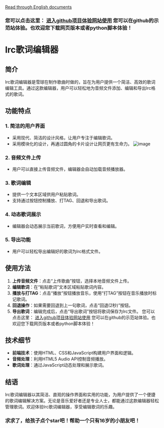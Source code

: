 <a href="https://github.com/wsxqyy/music_lyrics_production_to_tga/blob/main/README_en.md">Read through English documents</a>
### 您可以点击这里：  <a href="https://wsxqyy.github.io/music_lyrics_production_to_tga">进入github项目体验网站使用</a>   您可以在github的示范站体验。也欢迎您下载网页版本或者python脚本体验！
# lrc歌词编辑器
## 简介
lrc歌词编辑器是雪球在制作歌曲时做的，旨在为用户提供一个简洁、高效的歌词编辑工具。通过这款编辑器，用户可以轻松地为音频文件添加、编辑和导出lrc格式的歌词。

## 功能特点

### 1. 简洁的用户界面
- 采用现代、简洁的设计风格，让用户专注于编辑歌词。
- 采用模块化的设计，再通过圆角的卡片设计让网页更有生命力。
![image](https://github.com/user-attachments/assets/67960c6d-d9f7-4ea3-b69e-ef20e89ad6a2)

### 2. 音频文件上传
- 用户可以直接上传音频文件，编辑器会自动加载音频播放器。

### 3. 歌词编辑
- 提供一个文本区域供用户粘贴歌词。
- 支持通过按钮控制播放、打TAG、回退和导出歌词。

### 4. 动态歌词展示
- 编辑器会动态展示当前歌词，方便用户实时查看和编辑。

### 5. 导出功能
- 用户可以轻松导出编辑好的歌词为lrc格式文件。

## 使用方法

1. **上传音频文件**：点击“上传歌曲”按钮，选择本地音频文件上传。
2. **编辑歌词**：在“粘贴歌词”文本区域粘贴歌词内容。
3. **播放与打TAG**：点击“播放”按钮播放音乐，使用“打TAG”按钮在音乐播放时标记歌词。
4. **回退操作**：如果需要回退到上一句歌词，点击“回退(2秒)”按钮。
5. **导出歌词**：编辑完成后，点击“导出歌词”按钮将歌词保存为lrc文件。
您可以点击这里：  <a href="https://wsxqyy.github.io/music_lyrics_production_to_tga">进入github项目体验网站使用</a>   您可以在github的示范站体验。也欢迎您下载网页版本或者python脚本体验！
## 技术细节

- **前端技术**：使用HTML、CSS和JavaScript构建用户界面和逻辑。
- **音频处理**：利用HTML5 Audio API控制音频播放。
- **歌词处理**：通过JavaScript动态处理和展示歌词。

## 结语

lrc歌词编辑器以其简洁、直观的操作界面和实用的功能，为用户提供了一个便捷的歌词编辑解决方案。无论是音乐爱好者还是专业人士，都能通过这款编辑器轻松管理歌词。欢迎体验lrc歌词编辑器，享受编辑歌词的乐趣。
### 求求了，给孩子点个star吧！帮助一个只有16岁的小朋友吧！
